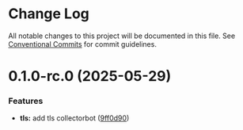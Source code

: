 # Change Log

All notable changes to this project will be documented in this file.
See [Conventional Commits](https://conventionalcommits.org) for commit guidelines.

# 0.1.0-rc.0 (2025-05-29)


### Features

* **tls:** add tls collectorbot ([9ff0d90](https://github.com/zerobias-org/collectorbot/commit/9ff0d9052b77d27461379e1058a0a4bd8a800674))
